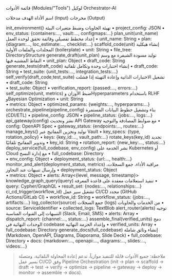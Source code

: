 قائمة الأدوات (Modules/"Tools") لوكيل Orchestrator-AI

اسم الأداة	الهدف	مدخلات (Input)	مخرجات (Output)

init_environment()	تهيئة الحاويات وضبط متغيرات البيئة	• project_config: JSON	• env_status: {containers:…, vault:…, configmaps:…}
plan_unit(unit_name)	إعداد مخطط تفصيلي وقائمة تحقق لوحدة العمل	• unit_name: String	• plan: {diagram:…, loc_estimate:…, checklist:…}
scaffold_code(unit)	إنشاء هيكلية المجلدات والملفات الأولية (boilerplate)	• unit: String	• file_tree: DirectoryStructure
generate_draft(unit_plan)	توليد مسودة الشيفرة مع وسم النقاط المشتبه فيها	• unit_plan: Object	• draft_code: String
generate_tests(draft_code)	إنشاء اختبارات وحدة وتكامل تلقائية	• draft_code: String	• test_suite: {unit_tests:…, integration_tests:…}
self_verify(draft_code,test_suite)	تشغيل الاختبارات الذاتية وإعادة التهيئة إذا فشلت	• draft_code: String<br>• test_suite: Object	• verification_report: {passed:…, errors:…}
self_optimize(unit, metrics)	ضبط الأوزان وHyperparameters باستخدام RLHF وBayesian Optimization	• unit: String<br>• metrics: Object	• optimized_params: {weights:…, hyperparams:…}
orchestrate_pipeline(pipeline_config)	بناء وتشغيل خطوط البيانات المستمرة (CDI/ETL)	• pipeline_config: JSON	• pipeline_status: {jobs:…, logs:…}
api_gateway(config)	نشر وتحديث API Gateway مع ضوابط المصادقة والتوجيه	• config: OpenAPI Spec	• gateway_status: {endpoints:…, routes:…}
manage_keys()	توليد وتخزين المفاتيح عبر Vault	• key_specs: {type, rotation_policy}	• keys: {key_id:…, vault_path:…}
rotate_keys(key_id)	تجديد وتدوير المفاتيح تلقائيًا	• key_id: String	• rotation_report: {new_key:…, status:…}
deploy_service(full_codebase, env_config)	نشر الخدمة على Kubernetes أو Cloud مع إدارة النسخ	• full_codebase: Directory<br>• env_config: Object	• deployment_status: {url:…, health:…}
monitor_and_alert(deployment_status, metrics)	مراقبة الأداء، جمع السجلات، وإرسال تنبيهات عند التجاوز	• deployment_status: Object<br>• metrics: Object	• alerts: Array<{level, message, timestamp}>
knowledge_graph_query(query)	تنفيذ استعلامات معقدة على قاعدة المعرفة	• query: Cypher/GraphQL	• result_set: {nodes:…, relationships:…}
ci_cd_trigger(workflow_id)	تشغيل سير عمل CI/CD محدد (GitHub Actions/GitLab CI)	• workflow_id: String	• workflow_status: {jobs:…, artifacts:…}
log_collector(source)	جمع السجلات (logs) من الخدمات والحاويات	• source: ServiceIdentifier	• collected_logs: TextBlob
alert_router(alerts)	توجيه التنبيهات إلى القنوات المناسبة (Slack, Email, SMS)	• alerts: Array	• dispatch_report: {channel:…, status:…}
assemble_final(verified_units)	دمج الوحدات النهائية في codebase وإعداد الحزمة النهائية	• verified_units: Array<String>	• full_codebase: Directory
generate_docs(full_codebase)	إنشاء وثائق شاملة (Markdown, OpenAPI, Diagrams, Diaporama, Slide Deck)	• full_codebase: Directory	• docs: {markdown:…, openapi:…, diagrams:…, slides:…, videos:…}


> ملاحظة: جميع الأدوات قابلة للتنفيذ موازياً، تدعم إعادة المحاولة التلقائية، ومتصلة بسير عمل CI/CD وفق Pipeline Orchestration (init → plan → scaffold → draft → test → verify → optimize → pipeline → gateway → deploy → monitor → assemble → docs).



